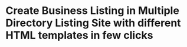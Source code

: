 # Create Business Listing in Multiple Directory Listing Site with different HTML templates in few clicks
